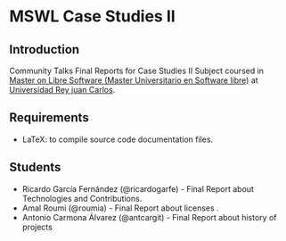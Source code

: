 MSWL Case Studies II
=====================

## Introduction

Community Talks Final Reports for Case Studies II Subject coursed in [Master on Libre Software (Master Universitario en Software libre)](http://master.libresoft.es/) at [Universidad Rey juan Carlos](http://www.urjc.es/).

## Requirements

* LaTeX: to compile source code documentation files.

## Students

* Ricardo García Fernández (@ricardogarfe) - Final Report about Technologies and Contributions.
* Amal Roumi  (@roumia) - Final Report about licenses  .
* Antonio Carmona Álvarez  (@antcargit) - Final Report about history of projects
